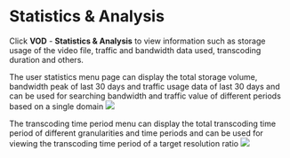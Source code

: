 # Statistics & Analysis

Click **VOD** - **Statistics & Analysis** to view information such as storage usage of the video file, traffic and bandwidth data used, transcoding duration and others.

The user statistics menu page can display the total storage volume, bandwidth peak of last 30 days and traffic usage data of last 30 days and can be used for searching bandwidth and traffic value of different periods based on a single domain
![](https://github.com/jdcloudcom/cn/blob/cn-Video-on-Demand/image/Video-on-Demand/%E7%BB%9F%E8%AE%A1%E5%88%86%E6%9E%90-%E7%94%A8%E9%87%8F%E7%BB%9F%E8%AE%A1.png)

The transcoding time period menu can display the total transcoding time period of different granularities and time periods and can be used for viewing the transcoding time period of a target resolution ratio
![](https://github.com/jdcloudcom/cn/blob/cn-Video-on-Demand/image/Video-on-Demand/%E7%BB%9F%E8%AE%A1%E5%88%86%E6%9E%90-%E8%BD%AC%E7%A0%81%E6%97%B6%E9%95%BF.png)



